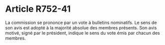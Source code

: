 # Article R752-41

La commission se prononce par un vote à bulletins nominatifs. Le sens de son avis est adopté à la majorité absolue des membres présents. Son avis motivé, signé par le président, indique le sens du vote émis par chacun des membres.
